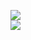 [![](https://img.shields.io/badge/Made%20With-Github%20Spray-lightgrey.svg?style=for-the-badge&logo=github)](https://github.com/Annihil/github-spray#30467)  
[![](https://i.imgur.com/2DrTn0Z.gif)](https://github.com/Annihil/github-spray)